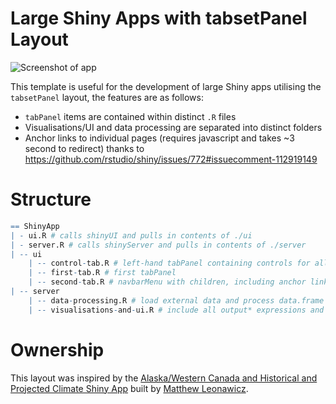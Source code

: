 # Large Shiny Apps with tabsetPanel Layout

![Screenshot of app](https://raw.githubusercontent.com/ox-it/Rmd-and-Shiny-Templates/master/Shiny-Templates/Large-Apps/tabsetLayout/screenshot.png "Optional Title")

This template is useful for the development of large Shiny apps utilising the `tabsetPanel` layout, the features are as follows:

- `tabPanel` items are contained within distinct `.R` files
- Visualisations/UI and data processing are separated into distinct folders
- Anchor links to individual pages (requires javascript and takes ~3 second to redirect) thanks to https://github.com/rstudio/shiny/issues/772#issuecomment-112919149


# Structure

```R
== ShinyApp
| - ui.R # calls shinyUI and pulls in contents of ./ui
| - server.R # calls shinyServer and pulls in contents of ./server
| -- ui
    | -- control-tab.R # left-hand tabPanel containing controls for all other tabs
    | -- first-tab.R # first tabPanel 
    | -- second-tab.R # navbarMenu with children, including anchor link
| -- server
    | -- data-processing.R # load external data and process data.frame columns
    | -- visualisations-and-ui.R # include all output* expressions and renderUI here 
```

# Ownership

This layout was inspired by the [Alaska/Western Canada and Historical and Projected Climate Shiny App](http://shiny.snap.uaf.edu/akcan_climate/) built by [Matthew Leonawicz](http://leonawicz.github.io/).


